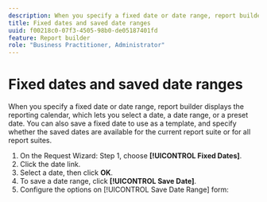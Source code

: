 ```yaml
---
description: When you specify a fixed date or date range, report builder displays the reporting calendar, which lets you select a date, a date range, or a preset date. You can also save a fixed date to use as a template, and specify whether the saved dates are available for the current report suite or for all report suites.
title: Fixed dates and saved date ranges
uuid: f00218c0-07f3-4505-98b0-de05187401fd
feature: Report builder
role: "Business Practitioner, Administrator"
---
```


# Fixed dates and saved date ranges

When you specify a fixed date or date range, report builder displays the reporting calendar, which lets you select a date, a date range, or a preset date. You can also save a fixed date to use as a template, and specify whether the saved dates are available for the current report suite or for all report suites.

1. On the Request Wizard: Step 1, choose **[!UICONTROL Fixed Dates]**.
1. Click the date link.
1. Select a date, then click **OK**.
1. To save a date range, click **[!UICONTROL Save Date]**.
1. Configure the options on [!UICONTROL Save Date Range] form:
